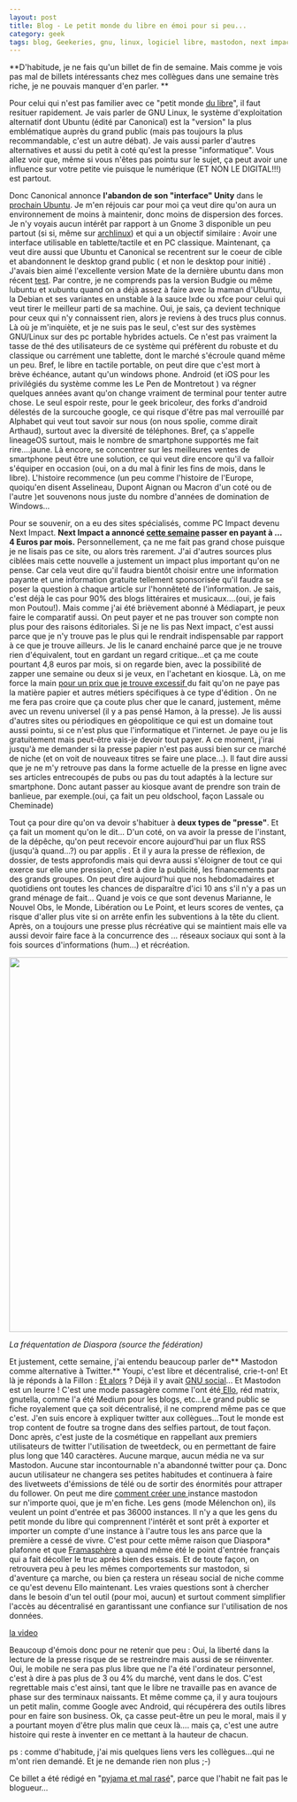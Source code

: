 ```yaml
---
layout: post
title: Blog - Le petit monde du libre en émoi pour si peu...
category: geek
tags: blog, Geekeries, gnu, linux, logiciel libre, mastodon, next impact, presse, Réflexion, twitter, ubuntu
---
```

**D'habitude, je ne fais qu'un billet de fin de semaine. Mais comme je vois pas mal de billets intéressants chez mes collègues dans une semaine très riche, je ne pouvais manquer d'en parler. **

Pour celui qui n'est pas familier avec ce "petit monde <a href="https://fr.wikipedia.org/wiki/Logiciel_libre">du libre</a>", il faut resituer rapidement. Je vais parler de GNU Linux, le système d'exploitation alternatif dont Ubuntu (édité par Canonical) est la "version" la plus emblématique auprès du grand public (mais pas toujours la plus recommandable, c'est un autre débat). Je vais aussi parler d'autres alternatives et aussi du petit à coté qu'est la presse "informatique". Vous allez voir que, même si vous n'êtes pas pointu sur le sujet, ça peut avoir une influence sur votre petite vie puisque le numérique (ET NON LE DIGITAL!!!) est partout.

Donc Canonical annonce **l'abandon de son "interface" Unity** dans le <a href="http://frederic.bezies.free.fr/blog/?p=16014">prochain Ubuntu</a>. Je m'en réjouis car pour moi ça veut dire qu'on aura un environnement de moins à maintenir, donc moins de dispersion des forces. Je n'y voyais aucun intérêt par rapport à un Gnome 3 disponible un peu partout (si si, même sur <a href="http://frederic.bezies.free.fr/blog/?p=5662">archlinux</a>) et qui a un objectif similaire : Avoir une interface utilisable en tablette/tactile et en PC classique. Maintenant, ça veut dire aussi que Ubuntu et Canonical se recentrent sur le coeur de cible et abandonnent le desktop grand public ( et non le desktop pour initié) . J'avais bien aimé l'excellente version Mate de la dernière ubuntu dans mon récent <a href="https://cheziceman.wordpress.com/2016/09/06/gnu-linux-distributions-netbook-et-optimisation/">test</a>. Par contre, je ne comprends pas la version Budgie ou même lubuntu et xubuntu quand on a déjà assez à faire avec la maman d'Ubuntu, la Debian et ses variantes en unstable à la sauce lxde ou xfce pour celui qui veut tirer le meilleur parti de sa machine. Oui, je sais, ça devient technique pour ceux qui n'y connaissent rien, alors je reviens à des trucs plus connus. Là où je m'inquiète, et je ne suis pas le seul, c'est sur des systèmes GNU/Linux sur des pc portable hybrides actuels. Ce n'est pas vraiment la tasse de thé des utilisateurs de ce système qui préfèrent du robuste et du classique ou carrément une tablette, dont le marché s'écroule quand même un peu. Bref, le libre en tactile portable, on peut dire que c'est mort à brève échéance, autant qu'un windows phone. Android (et iOS pour les privilégiés du système comme les Le Pen de Montretout ) va régner quelques années avant qu'on change vraiment de terminal pour tenter autre chose. Le seul espoir reste, pour le geek bricoleur, des forks d'android délestés de la surcouche google, ce qui risque d'être pas mal verrouillé par Alphabet qui veut tout savoir sur nous (on nous spolie, comme dirait Arthaud), surtout avec la diversité de téléphones. Bref, ça s'appelle lineageOS surtout, mais le nombre de smartphone supportés me fait rire....jaune. Là encore, se concentrer sur les meilleures ventes de smartphone peut être une solution, ce qui veut dire encore qu'il va falloir s'équiper en occasion (oui, on a du mal à finir les fins de mois, dans le libre). L'histoire recommence (un peu comme l'histoire de l'Europe, quoiqu'en disent Asselineau, Dupont Aignan ou Macron d'un coté ou de l'autre )et souvenons nous juste du nombre d'années de domination de Windows...

Pour se souvenir, on a eu des sites spécialisés, comme PC Impact devenu Next Impact. **Next Impact a annoncé **<a href="https://cyrille-borne.com/article3951/adieu-pcinpact">cette semaine</a>** passer en payant à ... 4 Euros par mois.** Personnellement, ça ne me fait pas grand chose puisque je ne lisais pas ce site, ou alors très rarement. J'ai d'autres sources plus ciblées mais cette nouvelle a justement un impact plus important qu'on ne pense. Car cela veut dire qu'il faudra bientôt choisir entre une information payante et une information gratuite tellement sponsorisée qu'il faudra se poser la question à chaque article sur l'honnêteté de l'information. Je sais, c'est déjà le cas pour 90% des blogs littéraires et musicaux....(oui, je fais mon Poutou!). Mais comme j'ai été brièvement abonné à Médiapart, je peux faire le comparatif aussi. On peut payer et ne pas trouver son compte non plus pour des raisons éditoriales. Si je ne lis pas Next impact, c'est aussi parce que je n'y trouve pas le plus qui le rendrait indispensable par rapport à ce que je trouve ailleurs. Je lis le canard enchainé parce que je ne trouve rien d'équivalent, tout en gardant un regard critique...et ça me coute pourtant 4,8 euros par mois, si on regarde bien, avec la possibilité de zapper une semaine ou deux si je veux, en l'achetant en kiosque. Là, on me force la main <a href="https://www.blog-libre.org/2017/04/06/next-inpact-un-pari-sur-lavenir/">pour un prix que je trouve excessif </a>du fait qu'on ne paye pas la matière papier et autres métiers spécifiques à ce type d'édition . On ne me fera pas croire que ça coute plus cher que le canard, justement, même avec un revenu universel (il y a pas pensé Hamon, à la presse). Je lis aussi d'autres sites ou périodiques en géopolitique ce qui est un domaine tout aussi pointu, si ce n'est plus que l'informatique et l'internet. Je paye ou je lis gratuitement mais peut-être vais-je devoir tout payer. A ce moment, j'irai jusqu'à me demander si la presse papier n'est pas aussi bien sur ce marché de niche (et on voit de nouveaux titres se faire une place...). Il faut dire aussi que je ne m'y retrouve pas dans la forme actuelle de la presse en ligne avec ses articles entrecoupés de pubs ou pas du tout adaptés à la lecture sur smartphone. Donc autant passer au kiosque avant de prendre son train de banlieue, par exemple.(oui, ça fait un peu oldschool, façon Lassale ou Cheminade)

Tout ça pour dire qu'on va devoir s'habituer à **deux types de "presse"**. Et ça fait un moment qu'on le dit... D'un coté, on va avoir la presse de l'instant, de la dépêche, qu'on peut recevoir encore aujourd'hui par un flux RSS (jusqu'à quand...?) ou par applis . Et il y aura la presse de réflexion, de dossier, de tests approfondis mais qui devra aussi s'éloigner de tout ce qui exerce sur elle une pression, c'est à dire la publicité, les financements par des grands groupes. On peut dire aujourd'hui que nos hebdomadaires et quotidiens ont toutes les chances de disparaître d'ici 10 ans s'il n'y a pas un grand ménage de fait... Quand je vois ce que sont devenus Marianne, le Nouvel Obs, le Monde, Libération ou Le Point, et leurs scores de ventes, ça risque d'aller plus vite si on arrête enfin les subventions à la tête du client. Après, on a toujours une presse plus récréative qui se maintient mais elle va aussi devoir faire face à la concurrence des ... réseaux sociaux qui sont à la fois sources d'informations (hum...) et récréation.

<a href="http://cheziceman.files.wordpress.com/2017/04/wp-1491599033101.jpeg"><img class="wp-image-9385 alignnone size-full" src="http://cheziceman.files.wordpress.com/2017/04/wp-1491599033101.jpeg" alt="" width="720" height="677" /></a>

*La fréquentation de Diaspora (source the fédération)*

Et justement, cette semaine, j'ai entendu beaucoup parler de** Mastodon comme alternative à Twitter.** Youpi, c'est libre et décentralisé, crie-t-on! Et là je réponds à la Fillon : <a href="https://cyrille-borne.com/article3953/mastodon-ou-l-exemple-de-l-insatisfaction-permanente">Et alors</a> ? Déjà il y avait <a href="https://www.gnu.org/software/social/">GNU social</a>... Et Mastodon est un leurre ! C'est une mode passagère comme l'ont été<a href="https://cheziceman.wordpress.com/2015/02/14/reseaux-sociaux-de-la-nouveaute-avec-framasphere-ello-red-matrix/"> Ello</a>, réd matrix, gnutella, comme l'a été Medium pour les blogs, etc...Le grand public se fiche royalement que ça soit décentralisé, il ne comprend même pas ce que c'est. J'en suis encore à expliquer twitter aux collègues...Tout le monde est trop content de foutre sa trogne dans des selfies partout, de tout façon. Donc après, c'est juste de la cosmétique en rappellant aux premiers utilisateurs de twitter l'utilisation de tweetdeck, ou en permettant de faire plus long que 140 caractères. Aucune marque, aucun média ne va sur Mastodon. Aucune star incontournable n'a abandonné twitter pour ça. Donc aucun utilisateur ne changera ses petites habitudes et continuera à faire des livetweets d'émissions de télé ou de sortir des énormités pour attraper du follower. On peut me dire <a href="https://www.taneleo.fr/reseau-mastodon-un-concentre-de-mauvaises-pratiques">comment créer une </a>instance mastodon sur n'importe quoi, que je m'en fiche. Les gens (mode Mélenchon on), ils veulent un point d'entrée et pas 36000 instances. Il n'y a que les gens du petit monde du libre qui comprennent l'intérêt et sont prêt à exporter et importer un compte d'une instance à l'autre tous les ans parce que la première a cessé de vivre. C'est pour cette même raison que Diaspora* plafonne et que <a href="https://cheziceman.wordpress.com/2014/12/10/web-degooglisons-internet/">Framasphère</a> a quand même été le point d'entrée français qui a fait décoller le truc après bien des essais. Et de toute façon, on retrouvera peu à peu les mêmes comportements sur mastodon, si d'aventure ça marche, ou bien ça restera un réseau social de niche comme ce qu'est devenu Ello maintenant. Les vraies questions sont à chercher dans le besoin d'un tel outil (pour moi, aucun) et surtout comment simplifier l'accès au décentralisé en garantissant une confiance sur l'utilisation de nos données.

[la video](https://www.youtube.com/watch?v=jWFWazj7Ud8)

Beaucoup d'émois donc pour ne retenir que peu : Oui, la liberté dans la lecture de la presse risque de se restreindre mais aussi de se réinventer. Oui, le mobile ne sera pas plus libre que ne l'a été l'ordinateur personnel, c'est à dire à pas plus de 3 ou 4% du marché, vent dans le dos. C'est regrettable mais c'est ainsi, tant que le libre ne travaille pas en avance de phase sur des terminaux naissants. Et même comme ça, il y aura toujours un petit malin, comme Google avec Android, qui récupérera des outils libres pour en faire son business. Ok, ça casse peut-être un peu le moral, mais il y a pourtant moyen d'être plus malin que ceux là.... mais ça, c'est une autre histoire qui reste à inventer en ce mettant à la hauteur de chacun.

ps : comme d'habitude, j'ai mis quelques liens vers les collègues...qui ne m'ont rien demandé. Et je ne demande rien non plus ;-)

Ce billet a été rédigé en "<a href="http://mobile.francetvinfo.fr/politique/philippe-poutou/grand-debat-le-pen-critique-l-enthousiasme-generalise-pour-philippe-poutou-venu-en-pyjama-et-pas-rase_2134391.html">pyjama et mal rasé</a>", parce que l'habit ne fait pas le blogueur... 
